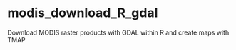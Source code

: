 # modis_download_R_gdal
Download MODIS raster products with GDAL within R and create maps with TMAP
